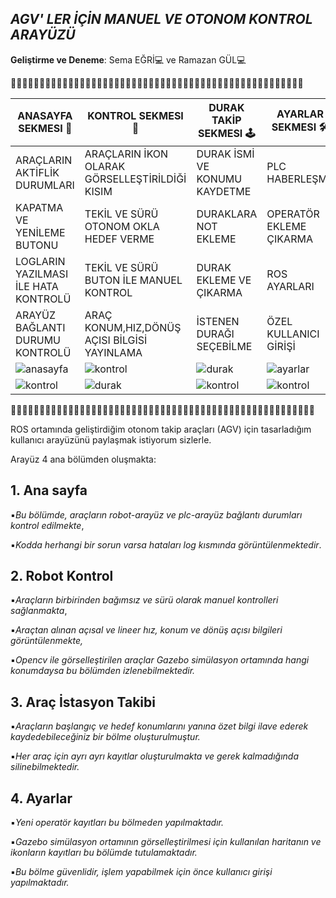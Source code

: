 
## *AGV' LER İÇİN MANUEL VE OTONOM KONTROL ARAYÜZÜ*

**Geliştirme ve Deneme**: Sema EĞRİ💻 ve Ramazan GÜL💻

🚙🚙🚙🚙🚙🚙🚙🚙🚙🚙🚙🚙🚙🚙🚙🚙🚙🚙🚙🚙🚙🚙🚙🚙🚙🚙🚙🚙🚙🚙🚙🚙🚙🚙🚙🚙🚙🚙🚙🚙🚙🚙🚙🚙🚙🚙🚙🚙🚙🚙🚙

| ANASAYFA SEKMESI 🏡|KONTROL SEKMESI 🚗 | DURAK TAKİP SEKMESI 🕹 | AYARLAR SEKMESI 🛠️|
| ------ | ------ | ------ | ------ |
| ARAÇLARIN AKTİFLİK DURUMLARI | ARAÇLARIN İKON OLARAK GÖRSELLEŞTİRİLDİĞİ KISIM | DURAK İSMİ VE KONUMU KAYDETME | PLC HABERLEŞME |
| KAPATMA VE YENİLEME BUTONU | TEKİL VE SÜRÜ OTONOM OKLA HEDEF VERME |DURAKLARA NOT EKLEME | OPERATÖR EKLEME ÇIKARMA |
| LOGLARIN YAZILMASI İLE HATA KONTROLÜ |TEKİL VE SÜRÜ BUTON İLE MANUEL KONTROL | DURAK EKLEME VE ÇIKARMA | ROS AYARLARI |
| ARAYÜZ BAĞLANTI DURUMU KONTROLÜ | ARAÇ KONUM,HIZ,DÖNÜŞ AÇISI BİLGİSİ YAYINLAMA | İSTENEN DURAĞI SEÇEBİLME | ÖZEL KULLANICI GİRİŞİ |
|![anasayfa](https://user-images.githubusercontent.com/78825912/181281807-03768be9-78e6-454f-9cde-c994948567b8.jpeg) |![kontrol](https://user-images.githubusercontent.com/78825912/181281869-7b35bec2-a4eb-48ca-a7be-6565c2fa479f.jpeg) |![durak](https://user-images.githubusercontent.com/78825912/181282110-6e306728-110e-4e83-879b-f6d73bb2ddcd.jpeg) |![ayarlar](https://user-images.githubusercontent.com/78825912/181282194-e51ff406-4edb-4c2c-abe8-eecab5ccd654.jpeg) |
|![kontrol](https://user-images.githubusercontent.com/78825912/181281963-e16c2754-c279-4547-824f-cfea19da9c86.jpeg) |![durak](https://user-images.githubusercontent.com/78825912/181282154-8a8f71a9-ae4f-414f-be0d-67771b1e5120.jpeg) |![kontrol](https://user-images.githubusercontent.com/78825912/181282045-c086c4e9-21ed-435d-ac13-76cefaebc67f.jpeg) |![kontrol](https://user-images.githubusercontent.com/78825912/181281986-663518b1-f99f-4d40-aa6d-03a111d5e586.jpeg) |![durak](https://user-images.githubusercontent.com/78825912/181282132-854125b0-29c1-4651-8f3a-3d3979be3f63.jpeg) |![durak](https://user-images.githubusercontent.com/78825912/181282171-45509c4e-ec0b-4a07-8040-1eb037561a26.jpeg) |

🚙🚙🚙🚙🚙🚙🚙🚙🚙🚙🚙🚙🚙🚙🚙🚙🚙🚙🚙🚙🚙🚙🚙🚙🚙🚙🚙🚙🚙🚙🚙🚙🚙🚙🚙🚙🚙🚙🚙🚙🚙🚙🚙🚙🚙🚙🚙🚙🚙🚙🚙🚙🚙



ROS ortamında geliştirdiğim otonom takip araçları (AGV) için tasarladığım kullanıcı arayüzünü paylaşmak istiyorum sizlerle.

Arayüz 4 ana bölümden oluşmakta:

## 1. Ana sayfa

▪︎*Bu bölümde, araçların robot-arayüz ve plc-arayüz bağlantı durumları kontrol edilmekte*,

▪︎*Kodda herhangi bir sorun varsa hataları log kısmında görüntülenmektedir*.

## 2. Robot Kontrol

▪︎*Araçların birbirinden bağımsız ve sürü olarak manuel kontrolleri sağlanmakta*,

▪︎*Araçtan alınan açısal ve lineer hız, konum ve dönüş açısı bilgileri görüntülenmekte,*

▪︎*Opencv ile görselleştirilen araçlar Gazebo simülasyon ortamında hangi konumdaysa bu bölümden izlenebilmektedir.*

## 3. Araç İstasyon Takibi

▪︎*Araçların başlangıç ve hedef konumlarını yanına özet bilgi ilave ederek kaydedebileceğiniz bir bölme oluşturulmuştur.*

▪︎*Her araç için ayrı ayrı kayıtlar oluşturulmakta ve gerek kalmadığında silinebilmektedir.*

## 4. Ayarlar

▪︎*Yeni operatör kayıtları bu bölmeden yapılmaktadır.*

▪︎*Gazebo simülasyon ortamının görselleştirilmesi için kullanılan haritanın ve ikonların kayıtları bu bölümde tutulamaktadır.*

▪︎*Bu bölme güvenlidir, işlem yapabilmek için önce kullanıcı girişi yapılmaktadır.*
